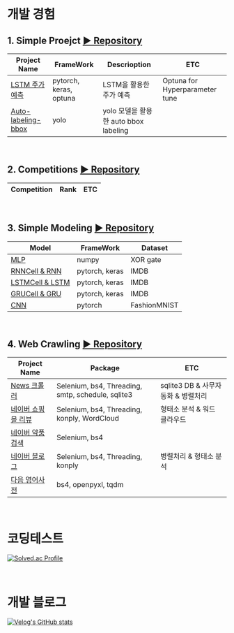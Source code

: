 # 개발 경험

## 1. Simple Proejct  [▶ Repository](https://github.com/Xenrose/Simple-Project)

|Project Name|FrameWork|Descrioption|ETC|
|--|--|--|--|
|[LSTM 주가예측](https://github.com/Xenrose/Simple-Project/tree/main/LSTM_stock_price_prediction)|pytorch, keras, optuna|LSTM을 활용한 주가 예측|Optuna for Hyperparameter tune|
|[Auto-labeling-bbox](https://github.com/Xenrose/Simple-Project/tree/main/auto-labeling-bbox)|yolo|yolo 모델을 활용한 auto bbox labeling||

<br>

## 2. Competitions  [▶ Repository](https://github.com/Xenrose/Competitions)
|Competition|Rank|ETC|
|--|--|--|

<br>

## 3. Simple Modeling [▶ Repository](https://github.com/Xenrose/Simple-Model)
|Model|FrameWork|Dataset|
|--|--|--|
|[MLP](https://github.com/Xenrose/Simple-Model/tree/main/MLP)  |numpy |XOR gate|
|[RNNCell & RNN](https://github.com/Xenrose/Simple-Model/tree/main/RNN)|pytorch, keras|IMDB|
|[LSTMCell & LSTM](https://github.com/Xenrose/Simple-Model/tree/main/LSTM)|pytorch, keras|IMDB|
|[GRUCell & GRU](https://github.com/Xenrose/Simple-Model/tree/main/GRU)  |pytorch, keras|IMDB|
|[CNN](https://github.com/Xenrose/Simple-Model/tree/main/CNN)  |pytorch|FashionMNIST| 

<br>


## 4. Web Crawling [▶ Repository](https://github.com/Xenrose/Web-Crawling)
|Project Name|Package|ETC|
|--|--|--|
|[News 크롤러](https://github.com/Xenrose/Web-Crawling/tree/main/new_crawler)|Selenium, bs4, Threading, smtp, schedule, sqlite3|sqlite3 DB & 사무자동화 & 병렬처리
|[네이버 쇼핑몰 리뷰](https://github.com/Xenrose/Web-Crawling/tree/main/naver_shopping_review) |Selenium, bs4, Threading, konply, WordCloud| 형태소 분석 & 워드 클라우드
|[네이버 약품 검색](https://github.com/Xenrose/Web-Crawling/tree/main/naver_pill_crawling)  |Selenium, bs4
|[네이버 블로그](https://github.com/Xenrose/Web-Crawling/tree/main/naver_blog_crawler)  |Selenium, bs4, Threading, konply | 병렬처리 & 형태소 분석
|[다음 영어사전](https://github.com/Xenrose/Web-Crawling/tree/main/phonetic_alphabet)  |bs4, openpyxl, tqdm

<br>


# 코딩테스트
[![Solved.ac Profile](http://mazassumnida.wtf/api/v2/generate_badge?boj=penrose)](https://solved.ac/penrose/)

<br>

# 개발 블로그
[![Velog's GitHub stats](https://velog-readme-stats.vercel.app/api?name=xenrose)](https://velog.io/@xenrose)

